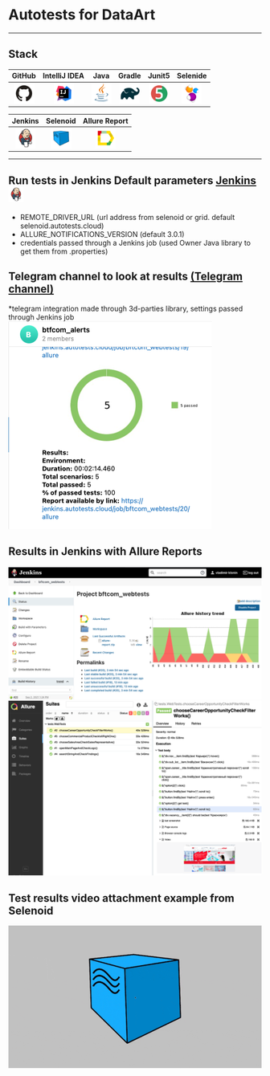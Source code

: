 # Autotests for DataArt
___
## Stack
| GitHub | IntelliJ IDEA | Java | Gradle | Junit5 | Selenide |
|:------:|:----:|:----:|:------:|:------:|:--------:|
| <img src="images/GitHub.svg" width="40" height="40"> | <img src="images/IDEA.svg" width="40" height="40"> | <img src="images/JAVA.svg" width="40" height="40"> | <img src="images/Gradle.svg" width="40" height="40"> | <img src="images/Junit5.svg" width="40" height="40"> | <img src="images/Selenide.svg" width="40" height="40"> |

| Jenkins | Selenoid | Allure Report | 
|:--------:|:-------------:|:---------:|
| <img src="images/Jenkins.svg" width="40" height="40"> | <img src="images/Selenoid.svg" width="40" height="40"> | <img src="images/Allure Report.svg" width="40" height="40"> | 
___

## Run tests in Jenkins Default parameters [Jenkins](https://jenkins.autotests.cloud/job/dataart_tests/build?delay=0sec) <a href="https://www.jetbrains.com/idea/"><img src="./images/Jenkins.svg" width="30" height="30"  alt="Jenkins"/></a>

* REMOTE_DRIVER_URL (url address from selenoid or grid. default selenoid.autotests.cloud)
* ALLURE_NOTIFICATIONS_VERSION (default 3.0.1)
* credentials passed through a Jenkins job (used Owner Java library to get them from .properties)

## Telegram channel to look at results [(Telegram channel)](https://t.me/joinchat/d7-KKDr_A4FjMjM6)
*telegram integration made through 3d-parties library, settings passed through Jenkins job
![alt "Telegram"](./images/telegramBtf.png "Jenkins")

## Results in Jenkins with Allure Reports
![alt "Jenkins"](./images/JenkinsBtf.png "Jenkins")
![alt "Allure reports"](./images/allureBtf.png "Allure Reports")

## Test results video attachment example from Selenoid

![alt "Video from Selenoid"](./images/videoBtf.gif "Video from Selenoid")